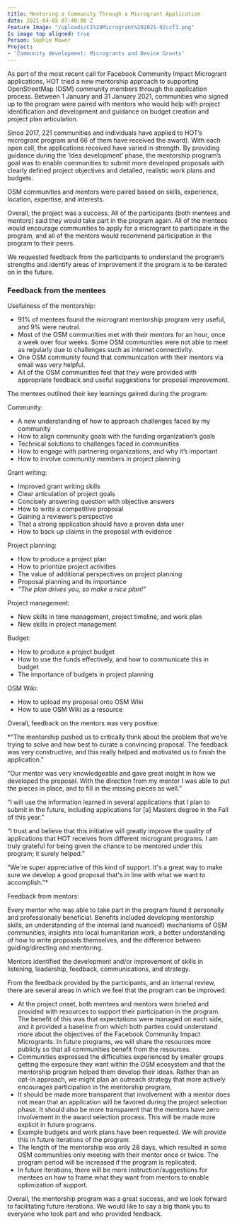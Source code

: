 ```yaml
---
title: Mentoring a Community Through a Microgrant Application
date: 2021-04-05 07:40:00 Z
Feature Image: "/uploads/CI%20Microgrant%202021-92ccf3.png"
Is image top aligned: true
Person: Sophie Mower
Project:
- 'Community development: Microgrants and Device Grants'
---
```


As part of the most recent call for Facebook Community Impact Microgrant applications, HOT tried a new mentorship approach to supporting OpenStreetMap (OSM) community members through the application process. Between 1 January and 31 January 2021, communities who signed up to the program were paired with mentors who would help with project identification and development and guidance on budget creation and project plan articulation.

Since 2017, 221 communities and individuals have applied to HOT’s microgrant program and 66 of them have received the award). With each open call, the applications received have varied in strength. By providing guidance during the ‘idea development’ phase, the mentorship program’s goal was to enable communities to submit more developed proposals with clearly defined project objectives and detailed, realistic work plans and budgets. 

OSM communities and mentors were paired based on skills, experience, location, expertise, and interests. 

Overall, the project was a success. All of the participants (both mentees and mentors) said they would take part in the program again. All of the mentees would encourage communities to apply for a microgrant to participate in the program, and all of the mentors would recommend participation in the program to their peers. 

We requested feedback from the participants to understand the program’s strengths and identify areas of improvement if the program is to be iterated on in the future. 

### Feedback from the mentees

Usefulness of the mentorship: 
* 91% of mentees found the microgrant mentorship program very useful, and 9% were neutral.
* Most of the OSM communities met with their mentors for an hour, once a week over four weeks. Some OSM communities were not able to meet as regularly due to challenges such as internet connectivity. 
* One OSM community found that communication with their mentors via email was very helpful. 
* All of the OSM communities feel that they were provided with appropriate feedback and useful suggestions for proposal improvement. 

The mentees outlined their key learnings gained during the program: 

Community:
* A new understanding of how to approach challenges faced by my community
* How to align community goals with the funding organization’s goals
* Technical solutions to challenges faced in communities
* How to engage with partnering organizations, and why it’s important
* How to involve community members in project planning

Grant writing:
* Improved grant writing skills
* Clear articulation of project goals
* Concisely answering question with objective answers
* How to write a competitive proposal
* Gaining a reviewer’s perspective
* That a strong application should have a proven data user 
* How to back up claims in the proposal with evidence 

Project planning:
* How to produce a project plan 
* How to prioritize project activities 
* The value of additional perspectives on project planning
* Proposal planning and its importance
* *“The plan drives you, so make a nice plan!”*

Project management:
* New skills in time management, project timeline, and work plan
* New skills in project management 

Budget:
* How to produce a project budget
* How to use the funds effectively, and how to communicate this in budget
* The importance of budgets in project planning

OSM Wiki:
* How to upload my proposal onto OSM Wiki 
* How to use OSM Wiki as a resource

Overall, feedback on the mentors was very positive:

*“The mentorship pushed us to critically think about the problem that we're trying to solve and how best to curate a convincing proposal. The feedback was very constructive, and this really helped and motivated us to finish the application.”

“Our mentor was very knowledgeable and gave great insight in how we developed the proposal.
With the direction from my mentor I was able to put the pieces in place, and to fill in the missing pieces as well.”

“I will use the information learned in several applications that I plan to submit in the future, including applications for [a] Masters degree in the Fall of this year.”

“I trust and believe that this initiative will greatly improve the quality of applications that HOT receives from different microgrant programs. I am truly grateful for being given the chance to be mentored under this program; it surely helped.”

“We're super appreciative of this kind of support. It's a great way to make sure we develop a good proposal that's in line with what we want to accomplish.”*

Feedback from mentors: 

Every mentor who was able to take part in the program found it personally and professionally beneficial. Benefits included developing mentorship skills, an understanding of the internal (and nuanced!) mechanisms of OSM communities, insights into local humanitarian work, a better understanding of how to write proposals themselves, and the difference between guiding/directing and mentoring. 

Mentors identified the development and/or improvement of skills in listening, leadership, feedback, communications, and strategy. 

From the feedback provided by the participants, and an internal review, there are several areas in which we feel that the program can be improved: 

* At the project onset, both mentees and mentors were briefed and provided with resources to support their participation in the program. The benefit of this was that expectations were managed on each side, and it provided a baseline from which both parties could understand more about the objectives of the Facebook Community Impact Microgrants. In future programs, we will share the resources more publicly so that all communities benefit from the resources. 
* Communities expressed the difficulties experienced by smaller groups getting the exposure they want within the OSM ecosystem and that the mentorship program helped them develop their ideas. Rather than an opt-in approach, we might plan an outreach strategy that more actively encourages participation in the mentorship program,
* It should be made more transparent that involvement with a mentor does not mean that an application will be favored during the project selection phase. It should also be more transparent that the mentors have zero involvement in the award selection process. This will be made more explicit in future programs. 
* Example budgets and work plans have been requested. We will provide this in future iterations of the program. 
* The length of the mentorship was only 28 days, which resulted in some OSM communities only meeting with their mentor once or twice. The program period will be increased if the program is replicated. 
* In future iterations, there will be more instruction/suggestions for mentees on how to frame what they want from mentors to enable optimization of support. 

Overall, the mentorship program was a great success, and we look forward to facilitating future iterations. We would like to say a big thank you to everyone who took part and who provided feedback. 
